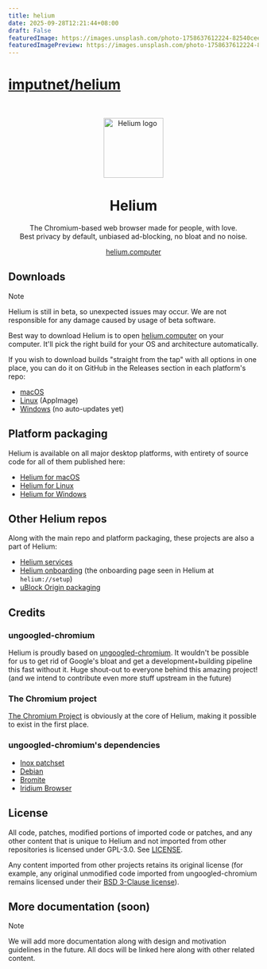 ```yaml
---
title: helium
date: 2025-09-28T12:21:44+08:00
draft: False
featuredImage: https://images.unsplash.com/photo-1758637612224-82540ceeb007?ixid=M3w0NjAwMjJ8MHwxfHJhbmRvbXx8fHx8fHx8fDE3NTkwMzMyMTN8&ixlib=rb-4.1.0
featuredImagePreview: https://images.unsplash.com/photo-1758637612224-82540ceeb007?ixid=M3w0NjAwMjJ8MHwxfHJhbmRvbXx8fHx8fHx8fDE3NTkwMzMyMTN8&ixlib=rb-4.1.0
---
```


# [imputnet/helium](https://github.com/imputnet/helium)

<div align="center">
    <br/>
    <p>
        <img src="resources/branding/app_icon/raw.png"
            title="Helium" alt="Helium logo" width="120" />
        <h1>Helium</h1>
    </p>
    <p width="120">
        The Chromium-based web browser made for people, with love.
        <br>
        Best privacy by default, unbiased ad-blocking, no bloat and no noise.
    </p>
    <a href="https://helium.computer/">
        helium.computer
    </a>
    <br/>
</div>

## Downloads
> [!NOTE]
> Helium is still in beta, so unexpected issues may occur. We are not responsible
for any damage caused by usage of beta software.

Best way to download Helium is to open [helium.computer](https://helium.computer/) on your computer.
It'll pick the right build for your OS and architecture automatically.

If you wish to download builds "straight from the tap" with all options in one place,
you can do it on GitHub in the Releases section in each platform's repo:
- [macOS](https://github.com/imputnet/helium-macos/releases/latest)
- [Linux](https://github.com/imputnet/helium-linux/releases/latest) (AppImage)
- [Windows](https://github.com/imputnet/helium-windows/releases/latest) (no auto-updates yet)

## Platform packaging
Helium is available on all major desktop platforms, with entirety of source code
for all of them published here:
- [Helium for macOS](https://github.com/imputnet/helium-macos)
- [Helium for Linux](https://github.com/imputnet/helium-linux)
- [Helium for Windows](https://github.com/imputnet/helium-windows)

## Other Helium repos
Along with the main repo and platform packaging, these projects are also a part of Helium:
- [Helium services](https://github.com/imputnet/helium-services)
- [Helium onboarding](https://github.com/imputnet/helium-onboarding) (the onboarding page seen in Helium at `helium://setup`)
- [uBlock Origin packaging](https://github.com/imputnet/ublock-origin-crx)

## Credits
### ungoogled-chromium
Helium is proudly based on [ungoogled-chromium](https://github.com/ungoogled-software/ungoogled-chromium).
It wouldn't be possible for us to get rid of Google's bloat and get a development+building pipeline this fast without it.
Huge shout-out to everyone behind this amazing project!
(and we intend to contribute even more stuff upstream in the future)

### The Chromium project
[The Chromium Project](https://www.chromium.org/) is obviously at the core of Helium,
making it possible to exist in the first place.

### ungoogled-chromium's dependencies
- [Inox patchset](https://github.com/gcarq/inox-patchset)
- [Debian](https://tracker.debian.org/pkg/chromium-browser)
- [Bromite](https://github.com/bromite/bromite)
- [Iridium Browser](https://iridiumbrowser.de/)

## License
All code, patches, modified portions of imported code or patches, and
any other content that is unique to Helium and not imported from other
repositories is licensed under GPL-3.0. See [LICENSE](LICENSE).

Any content imported from other projects retains its original license (for
example, any original unmodified code imported from ungoogled-chromium remains
licensed under their [BSD 3-Clause license](LICENSE.ungoogled_chromium)).

## More documentation (soon)
> [!NOTE]
> We will add more documentation along with design and motivation guidelines in the future.
All docs will be linked here along with other related content.
